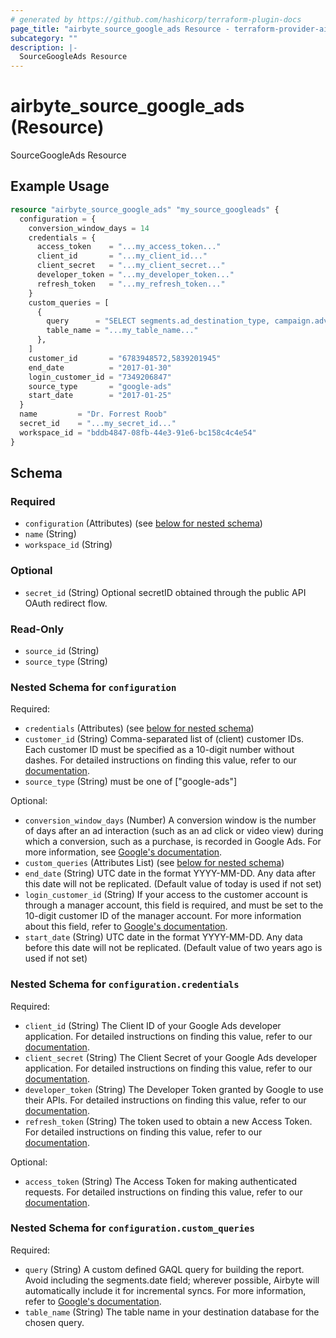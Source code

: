 ```yaml
---
# generated by https://github.com/hashicorp/terraform-plugin-docs
page_title: "airbyte_source_google_ads Resource - terraform-provider-airbyte"
subcategory: ""
description: |-
  SourceGoogleAds Resource
---
```


# airbyte_source_google_ads (Resource)

SourceGoogleAds Resource

## Example Usage

```terraform
resource "airbyte_source_google_ads" "my_source_googleads" {
  configuration = {
    conversion_window_days = 14
    credentials = {
      access_token    = "...my_access_token..."
      client_id       = "...my_client_id..."
      client_secret   = "...my_client_secret..."
      developer_token = "...my_developer_token..."
      refresh_token   = "...my_refresh_token..."
    }
    custom_queries = [
      {
        query      = "SELECT segments.ad_destination_type, campaign.advertising_channel_sub_type FROM campaign WHERE campaign.status = 'PAUSED'"
        table_name = "...my_table_name..."
      },
    ]
    customer_id       = "6783948572,5839201945"
    end_date          = "2017-01-30"
    login_customer_id = "7349206847"
    source_type       = "google-ads"
    start_date        = "2017-01-25"
  }
  name         = "Dr. Forrest Roob"
  secret_id    = "...my_secret_id..."
  workspace_id = "bddb4847-08fb-44e3-91e6-bc158c4c4e54"
}
```

<!-- schema generated by tfplugindocs -->
## Schema

### Required

- `configuration` (Attributes) (see [below for nested schema](#nestedatt--configuration))
- `name` (String)
- `workspace_id` (String)

### Optional

- `secret_id` (String) Optional secretID obtained through the public API OAuth redirect flow.

### Read-Only

- `source_id` (String)
- `source_type` (String)

<a id="nestedatt--configuration"></a>
### Nested Schema for `configuration`

Required:

- `credentials` (Attributes) (see [below for nested schema](#nestedatt--configuration--credentials))
- `customer_id` (String) Comma-separated list of (client) customer IDs. Each customer ID must be specified as a 10-digit number without dashes. For detailed instructions on finding this value, refer to our <a href="https://docs.airbyte.com/integrations/sources/google-ads#setup-guide">documentation</a>.
- `source_type` (String) must be one of ["google-ads"]

Optional:

- `conversion_window_days` (Number) A conversion window is the number of days after an ad interaction (such as an ad click or video view) during which a conversion, such as a purchase, is recorded in Google Ads. For more information, see <a href="https://support.google.com/google-ads/answer/3123169?hl=en">Google's documentation</a>.
- `custom_queries` (Attributes List) (see [below for nested schema](#nestedatt--configuration--custom_queries))
- `end_date` (String) UTC date in the format YYYY-MM-DD. Any data after this date will not be replicated. (Default value of today is used if not set)
- `login_customer_id` (String) If your access to the customer account is through a manager account, this field is required, and must be set to the 10-digit customer ID of the manager account. For more information about this field, refer to <a href="https://developers.google.com/google-ads/api/docs/concepts/call-structure#cid">Google's documentation</a>.
- `start_date` (String) UTC date in the format YYYY-MM-DD. Any data before this date will not be replicated. (Default value of two years ago is used if not set)

<a id="nestedatt--configuration--credentials"></a>
### Nested Schema for `configuration.credentials`

Required:

- `client_id` (String) The Client ID of your Google Ads developer application. For detailed instructions on finding this value, refer to our <a href="https://docs.airbyte.com/integrations/sources/google-ads#setup-guide">documentation</a>.
- `client_secret` (String) The Client Secret of your Google Ads developer application. For detailed instructions on finding this value, refer to our <a href="https://docs.airbyte.com/integrations/sources/google-ads#setup-guide">documentation</a>.
- `developer_token` (String) The Developer Token granted by Google to use their APIs. For detailed instructions on finding this value, refer to our <a href="https://docs.airbyte.com/integrations/sources/google-ads#setup-guide">documentation</a>.
- `refresh_token` (String) The token used to obtain a new Access Token. For detailed instructions on finding this value, refer to our <a href="https://docs.airbyte.com/integrations/sources/google-ads#setup-guide">documentation</a>.

Optional:

- `access_token` (String) The Access Token for making authenticated requests. For detailed instructions on finding this value, refer to our <a href="https://docs.airbyte.com/integrations/sources/google-ads#setup-guide">documentation</a>.


<a id="nestedatt--configuration--custom_queries"></a>
### Nested Schema for `configuration.custom_queries`

Required:

- `query` (String) A custom defined GAQL query for building the report. Avoid including the segments.date field; wherever possible, Airbyte will automatically include it for incremental syncs. For more information, refer to <a href="https://developers.google.com/google-ads/api/fields/v11/overview_query_builder">Google's documentation</a>.
- `table_name` (String) The table name in your destination database for the chosen query.


